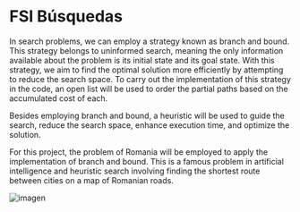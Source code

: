 # FSI Búsquedas

In search problems, we can employ a strategy known as branch and bound. This strategy belongs to uninformed search, meaning the only information available about the problem is its initial state and its goal state. With this strategy, we aim to find the optimal solution more efficiently by attempting to reduce the search space.
To carry out the implementation of this strategy in the code, an open list will be used to order the partial paths based on the accumulated cost of each.

Besides employing branch and bound, a heuristic will be used to guide the search, reduce the search space, enhance execution time, and optimize the solution.

For this project, the problem of Romania will be employed to apply the implementation of branch and bound. This is a famous problem in artificial intelligence and heuristic search involving finding the shortest route between cities on a map of Romanian roads.

![imagen](https://github.com/0xM4rc/FSI_busquedas/assets/140960974/5a7cca98-6b3c-4227-9efc-d4b48c13f7f1)
